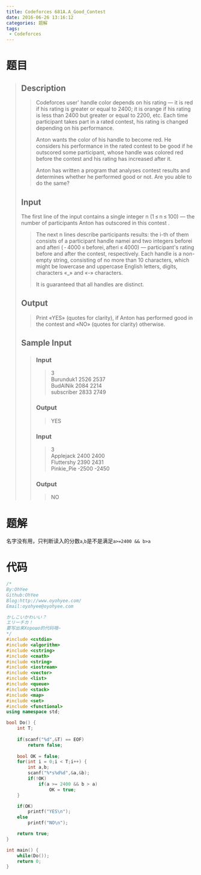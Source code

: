 ```yaml
---
title: Codeforces 681A.A_Good_Contest
date: 2016-06-26 13:16:12
categories: 题解
tags:
 - Codeforces
---
```

# 题目

> ## Description  
>> Codeforces user' handle color depends on his rating — it is red if his rating is greater or equal to 2400; it is orange if his rating is less than 2400 but greater or equal to 2200, etc. Each time participant takes part in a rated contest, his rating is changed depending on his performance.  
>>   
>> Anton wants the color of his handle to become red. He considers his performance in the rated contest to be good if he outscored some participant, whose handle was colored red before the contest and his rating has increased after it.  
>>   
>> Anton has written a program that analyses contest results and determines whether he performed good or not. Are you able to do the same?  
>   <!--more-->
> ## Input  
> The first line of the input contains a single integer n (1 ≤ n ≤ 100) — the number of participants Anton has outscored in this contest .  
>   
>> The next n lines describe participants results: the i-th of them consists of a participant handle namei and two integers beforei and afteri ( - 4000 ≤ beforei, afteri ≤ 4000) — participant's rating before and after the contest, respectively. Each handle is a non-empty string, consisting of no more than 10 characters, which might be lowercase and uppercase English letters, digits, characters «_» and «-» characters.  
>>   
>> It is guaranteed that all handles are distinct.  
>   
> ## Output  
>> Print «YES» (quotes for clarity), if Anton has performed good in the contest and «NO» (quotes for clarity) otherwise.  
>   
> ## Sample Input  
>> 
>> ### Input  
>>> 3  
>>> Burunduk1 2526 2537  
>>> BudAlNik 2084 2214  
>>> subscriber 2833 2749  
>>
>> ### Output  
>>> YES  
>>
>> ### Input  
>>> 3  
>>> Applejack 2400 2400  
>>> Fluttershy 2390 2431  
>>> Pinkie_Pie -2500 -2450  
>>
>> ### Output  
>>> NO  

# 题解

名字没有用，只判断读入的分数`a`,`b`是不是满足`a>=2400 && b>a`

# 代码
```cpp Codeforce 681A https://github.com/OhYee/ACM.github.io/blob/master/Codeforces/681A.A%20Good%20Contest.cpp 代码备份
/*
By:OhYee
Github:OhYee
Blog:http://www.oyohyee.com/
Email:oyohyee@oyohyee.com

かしこいかわいい？
エリーチカ！
要写出来Хорошо的代码哦~
*/
#include <cstdio>
#include <algorithm>
#include <cstring>
#include <cmath>
#include <string>
#include <iostream>
#include <vector>
#include <list>
#include <queue>
#include <stack>
#include <map>
#include <set>
#include <functional>
using namespace std;

bool Do() {
	int T;
	
	if(scanf("%d",&T) == EOF)
		return false;
	
	bool OK = false;
	for(int i = 0;i < T;i++) {
		int a,b;
		scanf("%*s%d%d",&a,&b);
		if(!OK)
			if(a >= 2400 && b > a)
				OK = true;
	}

	if(OK)
		printf("YES\n");
	else
		printf("NO\n");

	return true;
}

int main() {
	while(Do());
	return 0;
}
```